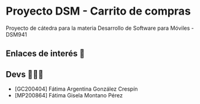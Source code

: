 # Proyecto DSM - Carrito de compras
Proyecto de cátedra para la materia Desarrollo de Software para Móviles - DSM941

## Enlaces de interés 👀

## Devs 👩🏻‍💻
* [GC200404] Fátima Argentina González Crespín 
* [MP200864] Fátima Gisela Montano Pérez



